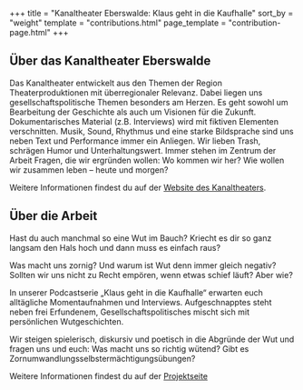 +++
title = "Kanaltheater Eberswalde: Klaus geht in die Kaufhalle"
sort_by = "weight"
template = "contributions.html"
page_template = "contribution-page.html"
+++

## Über das Kanaltheater Eberswalde

Das Kanaltheater entwickelt aus den Themen der Region Theaterproduktionen mit überregionaler Relevanz. Dabei liegen uns gesellschaftspolitische Themen besonders am Herzen. Es geht sowohl um Bearbeitung der Geschichte als auch um Visionen für die Zukunft. Dokumentarisches Material (z.B. Interviews) wird mit fiktiven Elementen verschnitten. Musik, Sound, Rhythmus und eine starke Bildsprache sind uns neben Text und Performance immer ein Anliegen. Wir lieben Trash, schrägen Humor und Unterhaltungswert. Immer stehen im Zentrum der Arbeit Fragen, die wir ergründen wollen: Wo kommen wir her? Wie wollen wir zusammen leben – heute und morgen?

Weitere Informationen findest du auf der [Website des Kanaltheaters](https://kanaltheater.de/wer-wir-sind/).


## Über die Arbeit

Hast du auch manchmal so eine Wut im Bauch? Kriecht es dir so ganz langsam den Hals hoch und dann muss es einfach raus?

Was macht uns zornig? Und warum ist Wut denn immer gleich negativ? Sollten wir uns nicht zu Recht empören, wenn etwas schief läuft? Aber wie?

In unserer Podcastserie „Klaus geht in die Kaufhalle“ erwarten euch alltägliche Momentaufnahmen und Interviews. Aufgeschnapptes steht neben frei Erfundenem, Gesellschaftspolitisches mischt sich mit persönlichen Wutgeschichten.

Wir steigen spielerisch, diskursiv und poetisch in die Abgründe der Wut und fragen uns und euch: Was macht uns so richtig wütend? Gibt es Zornumwandlungsselbstermächtigungsübungen?

Weitere Informationen findest du auf der [Projektseite](https://kanaltheater.de/klaus-geht-in-die-kaufhalle/)
